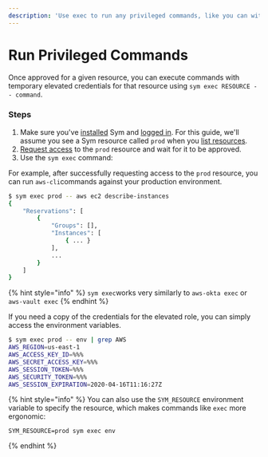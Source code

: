 ```yaml
---
description: 'Use exec to run any privileged commands, like you can with other tools.'
---
```


# Run Privileged Commands

Once approved for a given resource, you can execute commands with temporary elevated credentials for that resource using `sym exec RESOURCE -- command`.

### Steps

1. Make sure you've [installed](../setup/install/) Sym and [logged in](../setup/login.md). For this guide, we'll assume you see a Sym resource called `prod` when you [list resources](../setup/list-resources.md).
2. [Request access](../setup/request-access.md) to the `prod` resource and wait for it to be approved.
3. Use the `sym exec` command:

For example, after successfully requesting access to the `prod` resource, you can run `aws-cli`commands against your production environment.

```bash
$ sym exec prod -- aws ec2 describe-instances
{
    "Reservations": [
        {
            "Groups": [],
            "Instances": [
                { ... }
            ],
            ...
        }
    ]
}
```

{% hint style="info" %}
`sym exec`works very similarly to `aws-okta exec` or `aws-vault exec`
{% endhint %}

If you need a copy of the credentials for the elevated role, you can simply access the environment variables.

```bash
$ sym exec prod -- env | grep AWS
AWS_REGION=us-east-1
AWS_ACCESS_KEY_ID=%%%
AWS_SECRET_ACCESS_KEY=%%%
AWS_SESSION_TOKEN=%%%
AWS_SECURITY_TOKEN=%%%
AWS_SESSION_EXPIRATION=2020-04-16T11:16:27Z
```

{% hint style="info" %}
You can also use the `SYM_RESOURCE` environment variable to specify the resource, which makes commands like `exec` more ergonomic:

```text
SYM_RESOURCE=prod sym exec env
```
{% endhint %}

